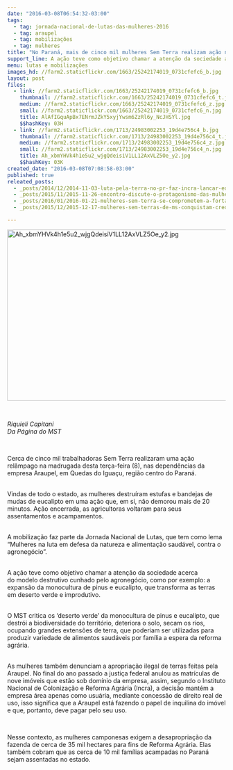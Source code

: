 ```yaml
---
date: "2016-03-08T06:54:32-03:00"
tags:
  - tag: jornada-nacional-de-lutas-das-mulheres-2016
  - tag: araupel
  - tag: mobilizações
  - tag: mulheres
title: "No Paraná, mais de cinco mil mulheres Sem Terra realizam ação na Araupel "
support_line: A ação teve como objetivo chamar a atenção da sociedade acerca do modelo destrutivo cunhado pelo agronegócio.
menu: lutas e mobilizações
images_hd: //farm2.staticflickr.com/1663/25242174019_0731cfefc6_b.jpg
layout: post
files:
  - link: //farm2.staticflickr.com/1663/25242174019_0731cfefc6_b.jpg
    thumbnail: //farm2.staticflickr.com/1663/25242174019_0731cfefc6_t.jpg
    medium: //farm2.staticflickr.com/1663/25242174019_0731cfefc6_z.jpg
    small: //farm2.staticflickr.com/1663/25242174019_0731cfefc6_n.jpg
    title: AlAfIGquApBx7ENrmJZkY5xyjYwsm6ZzRl6y_NcJHSYl.jpg
    $$hashKey: 03H
  - link: //farm2.staticflickr.com/1713/24983002253_19d4e756c4_b.jpg
    thumbnail: //farm2.staticflickr.com/1713/24983002253_19d4e756c4_t.jpg
    medium: //farm2.staticflickr.com/1713/24983002253_19d4e756c4_z.jpg
    small: //farm2.staticflickr.com/1713/24983002253_19d4e756c4_n.jpg
    title: Ah_xbmYHVk4h1e5u2_wjgQdeisiV1LL12AxVLZ5Oe_y2.jpg
    $$hashKey: 03K
created_date: "2016-03-08T07:08:58-03:00"
published: true
releated_posts:
  - _posts/2014/12/2014-11-03-luta-pela-terra-no-pr-faz-incra-lancar-edital-para-compra-de-areas-ocupadas.md
  - _posts/2015/11/2015-11-26-encontro-discute-o-protagonismo-das-mulheres-na-producao-organica-de-alimentos.md
  - _posts/2016/01/2016-01-21-mulheres-sem-terra-se-comprometem-a-fortalecer-o-combate-ao-capitalismo-e-agronegocio.md
  - _posts/2015/12/2015-12-17-mulheres-sem-terras-de-ms-conquistam-credito-fomento-mulher.md

---
```

<p><img alt="Ah_xbmYHVk4h1e5u2_wjgQdeisiV1LL12AxVLZ5Oe_y2.jpg" height="394" src="//farm2.staticflickr.com/1713/24983002253_19d4e756c4_b.jpg" width="700" /></p>

<p>&nbsp;</p>

<p><em>Riquieli Capitani<br />
Da P&aacute;gina do MST</em></p>

<p>&nbsp;</p>

<p>Cerca de cinco&nbsp;mil trabalhadoras Sem Terra realizaram uma a&ccedil;&atilde;o rel&acirc;mpago na madrugada desta ter&ccedil;a-feira (8), nas depend&ecirc;ncias da empresa Araupel, em Quedas do Igua&ccedil;u, regi&atilde;o centro do Paran&aacute;.</p>

<p><br />
Vindas de todo o estado, as mulheres&nbsp;destru&iacute;ram estufas e bandejas de mudas de eucalipto em uma a&ccedil;&atilde;o que, em si, n&atilde;o demorou mais de 20 minutos. A&ccedil;&atilde;o encerrada, as agricultoras voltaram para seus assentamentos e acampamentos.</p>

<p><br />
A mobiliza&ccedil;&atilde;o faz parte da Jornada Nacional de Lutas, que tem como lema &ldquo;Mulheres na luta em defesa da natureza e alimenta&ccedil;&atilde;o saud&aacute;vel, contra o agroneg&oacute;cio&rdquo;.</p>

<p><br />
A a&ccedil;&atilde;o&nbsp;teve como objetivo chamar a aten&ccedil;&atilde;o da sociedade acerca do&nbsp;modelo destrutivo cunhado pelo&nbsp;agroneg&oacute;cio, como por exemplo: a expans&atilde;o da monocultura de&nbsp;pinus e eucalipto, que transforma as terras em&nbsp;deserto verde e improdutivo.</p>

<p><br />
O MST critica os &lsquo;deserto&nbsp;verde&rsquo; da monocultura de pinus e eucalipto, que destr&oacute;i a biodiversidade do territ&oacute;rio, deteriora o solo, secam os rios, ocupando grandes extens&otilde;es de terra, que poderiam ser utilizadas para produzir variedade de alimentos saud&aacute;veis por fam&iacute;lia a espera da reforma agr&aacute;ria.</p>

<p><br />
As mulheres tamb&eacute;m denunciam a apropria&ccedil;&atilde;o ilegal de terras feitas&nbsp;pela Araupel. No final do ano passado a justi&ccedil;a federal anulou as matr&iacute;culas de nove im&oacute;veis que est&atilde;o sob dom&iacute;nio da empresa, assim, segundo o Instituto Nacional de Coloniza&ccedil;&atilde;o e Reforma Agr&aacute;ria (Incra), a decis&atilde;o mant&eacute;m a empresa&nbsp;&aacute;rea apenas como usu&aacute;ria, mediante concess&atilde;o de direito real de uso, isso significa que a Araupel&nbsp;est&aacute; fazendo o papel de inquilina do im&oacute;vel e que, portanto, deve pagar pelo seu uso.</p>

<p>&nbsp;</p>

<p>Nesse contexto, as mulheres camponesas exigem a desapropria&ccedil;&atilde;o da fazenda de cerca de 35 mil hectares para fins de Reforma Agr&aacute;ria. Elas tamb&eacute;m cobram que as&nbsp;cerca de 10 mil fam&iacute;lias acampadas no Paran&aacute; sejam assentadas no estado.</p>
